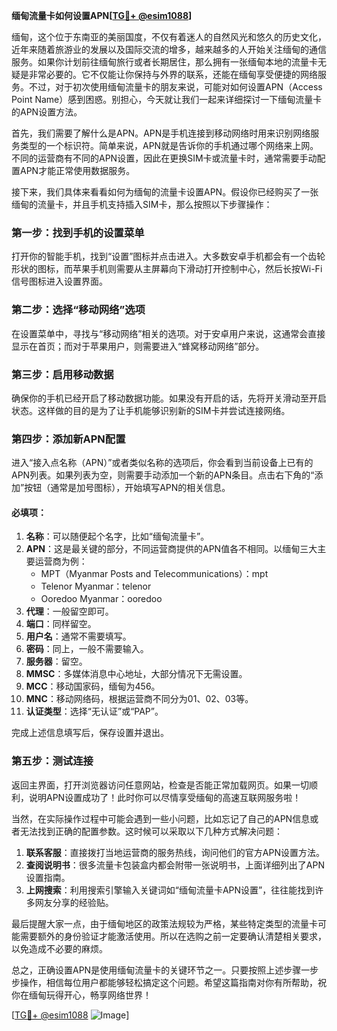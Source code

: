 **缅甸流量卡如何设置APN[[TG💪+ @esim1088](https://t.me/s/esim1088)]**

缅甸，这个位于东南亚的美丽国度，不仅有着迷人的自然风光和悠久的历史文化，近年来随着旅游业的发展以及国际交流的增多，越来越多的人开始关注缅甸的通信服务。如果你计划前往缅甸旅行或者长期居住，那么拥有一张缅甸本地的流量卡无疑是非常必要的。它不仅能让你保持与外界的联系，还能在缅甸享受便捷的网络服务。不过，对于初次使用缅甸流量卡的朋友来说，可能对如何设置APN（Access Point Name）感到困惑。别担心，今天就让我们一起来详细探讨一下缅甸流量卡的APN设置方法。

首先，我们需要了解什么是APN。APN是手机连接到移动网络时用来识别网络服务类型的一个标识符。简单来说，APN就是告诉你的手机通过哪个网络来上网。不同的运营商有不同的APN设置，因此在更换SIM卡或流量卡时，通常需要手动配置APN才能正常使用数据服务。

接下来，我们具体来看看如何为缅甸的流量卡设置APN。假设你已经购买了一张缅甸的流量卡，并且手机支持插入SIM卡，那么按照以下步骤操作：

### 第一步：找到手机的设置菜单
打开你的智能手机，找到“设置”图标并点击进入。大多数安卓手机都会有一个齿轮形状的图标，而苹果手机则需要从主屏幕向下滑动打开控制中心，然后长按Wi-Fi信号图标进入设置界面。

### 第二步：选择“移动网络”选项
在设置菜单中，寻找与“移动网络”相关的选项。对于安卓用户来说，这通常会直接显示在首页；而对于苹果用户，则需要进入“蜂窝移动网络”部分。

### 第三步：启用移动数据
确保你的手机已经开启了移动数据功能。如果没有开启的话，先将开关滑动至开启状态。这样做的目的是为了让手机能够识别新的SIM卡并尝试连接网络。

### 第四步：添加新APN配置
进入“接入点名称（APN）”或者类似名称的选项后，你会看到当前设备上已有的APN列表。如果列表为空，则需要手动添加一个新的APN条目。点击右下角的“添加”按钮（通常是加号图标），开始填写APN的相关信息。

#### 必填项：
1. **名称**：可以随便起个名字，比如“缅甸流量卡”。
2. **APN**：这是最关键的部分，不同运营商提供的APN值各不相同。以缅甸三大主要运营商为例：
   - MPT（Myanmar Posts and Telecommunications）：mpt
   - Telenor Myanmar：telenor
   - Ooredoo Myanmar：ooredoo
3. **代理**：一般留空即可。
4. **端口**：同样留空。
5. **用户名**：通常不需要填写。
6. **密码**：同上，一般不需要输入。
7. **服务器**：留空。
8. **MMSC**：多媒体消息中心地址，大部分情况下无需设置。
9. **MCC**：移动国家码，缅甸为456。
10. **MNC**：移动网络码，根据运营商不同分为01、02、03等。
11. **认证类型**：选择“无认证”或“PAP”。

完成上述信息填写后，保存设置并退出。

### 第五步：测试连接
返回主界面，打开浏览器访问任意网站，检查是否能正常加载网页。如果一切顺利，说明APN设置成功了！此时你可以尽情享受缅甸的高速互联网服务啦！

当然，在实际操作过程中可能会遇到一些小问题，比如忘记了自己的APN信息或者无法找到正确的配置参数。这时候可以采取以下几种方式解决问题：

1. **联系客服**：直接拨打当地运营商的服务热线，询问他们的官方APN设置方法。
2. **查阅说明书**：很多流量卡包装盒内都会附带一张说明书，上面详细列出了APN设置指南。
3. **上网搜索**：利用搜索引擎输入关键词如“缅甸流量卡APN设置”，往往能找到许多网友分享的经验贴。

最后提醒大家一点，由于缅甸地区的政策法规较为严格，某些特定类型的流量卡可能需要额外的身份验证才能激活使用。所以在选购之前一定要确认清楚相关要求，以免造成不必要的麻烦。

总之，正确设置APN是使用缅甸流量卡的关键环节之一。只要按照上述步骤一步步操作，相信每位用户都能够轻松搞定这个问题。希望这篇指南对你有所帮助，祝你在缅甸玩得开心，畅享网络世界！

[[TG💪+ @esim1088](https://t.me/s/esim1088) ![Image](https://i.postimg.cc/4NQfJmqS/Snipaste-2025-05-13-00-14-12.png)]